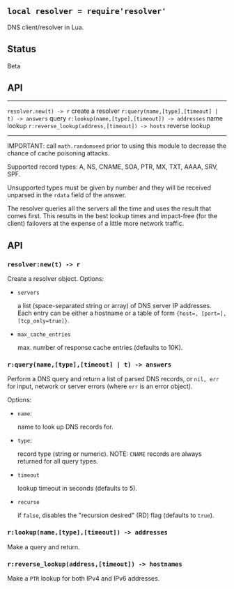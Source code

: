 
## `local resolver = require'resolver'`

DNS client/resolver in Lua.

## Status

Beta

## API

----------------------------------------------- ------------------------------
`resolver.new(t) -> r`                          create a resolver
`r:query(name,[type],[timeout] | t) -> answers` query
`r:lookup(name,[type],[timeout]) -> addresses`  name lookup
`r:reverse_lookup(address,[timeout]) -> hosts`  reverse lookup
----------------------------------------------- ------------------------------

IMPORTANT: call `math.randomseed` prior to using this module to decrease
the chance of cache poisoning attacks.

Supported record types: A, NS, CNAME, SOA, PTR, MX, TXT, AAAA, SRV, SPF.

Unsupported types must be given by number and they will be received unparsed
in the `rdata` field of the answer.

The resolver queries all the servers all the time and uses the result that
comes first. This results in the best lookup times and impact-free
(for the client) failovers at the expense of a little more network traffic.

## API

### `resolver:new(t) -> r`

Create a resolver object. Options:

* `servers`

	a list (space-separated string or array) of DNS server IP addresses.
	Each entry can be either a hostname or a table of form
	`{host=, [port=], [tcp_only=true]}`.

* `max_cache_entries`

	max. number of response cache entries (defaults to 10K).

### `r:query(name,[type],[timeout] | t) -> answers`

Perform a DNS query and return a list of parsed DNS records, or `nil, err`
for input, network or server errors (where `err` is an error object).

Options:

* `name`:

	name to look up DNS records for.

* `type`:

	record type (string or numeric).
	NOTE: `CNAME` records are always returned for all query types.

* `timeout`

	lookup timeout in seconds (defaults to 5).

* `recurse`

	if `false`, disables the "recursion desired" (RD) flag (defaults to `true`).

### `r:lookup(name,[type],[timeout]) -> addresses`

Make a query and return.

### `r:reverse_lookup(address,[timeout]) -> hostnames`

Make a `PTR` lookup for both IPv4 and IPv6 addresses.

